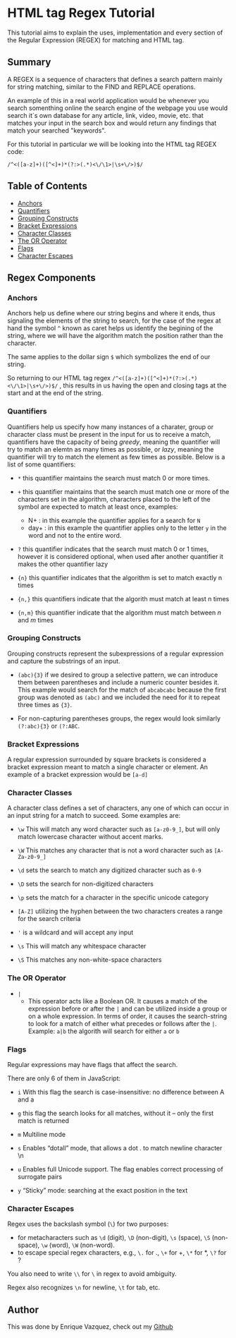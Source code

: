 # HTML tag Regex Tutorial

This tutorial aims to explain the uses, implementation and every section of the Regular Expression (REGEX) for matching and HTML tag.

## Summary

A REGEX is a sequence of characters that defines a search pattern mainly for string matching, similar to the FIND and REPLACE operations.

An example of this in a real world application would be whenever you search somenthing online the search engine of the webpage you use would search it´s own database for any article, link, video, movie, etc. that matches your input in the search box and would return any findings that match your searched "keywords".

For this tutorial in particular we will be looking into the HTML tag REGEX code:

`/^<([a-z]+)([^<]+)*(?:>(.*)<\/\1>|\s+\/>)$/`

## Table of Contents

- [Anchors](#anchors)
- [Quantifiers](#quantifiers)
- [Grouping Constructs](#grouping-constructs)
- [Bracket Expressions](#bracket-expressions)
- [Character Classes](#character-classes)
- [The OR Operator](#the-or-operator)
- [Flags](#flags)
- [Character Escapes](#character-escapes)

## Regex Components

### Anchors

Anchors help us define where our string begins and where it ends, thus signaling the elements of the string to search, for the case of the regex at hand the symbol `^` known as caret helps us identify the begining of the string, where we will have the algorithm match the position rather than the character.

The same applies to the dollar sign `$` which symbolizes the end of our string. 

So returning to our HTML tag regex `/^<([a-z]+)([^<]+)*(?:>(.*)<\/\1>|\s+\/>)$/` , this results in us having the open and closing tags at the start and at the end of the string.

### Quantifiers

Quantifiers help us specify how many instances of a charater, group or character class must be present in the input for us to receive a match, quantifiers have the capacity of being *greedy*, meaning the quantifier will try to match an elemtn as many times as possible, or *lazy*, meaning the quantifier will try to match the element as few times as possible. Below is a list of some quantifiers: 

* `*`   this quantifier maintains the search must match 0 or more times.

* `+`   this quantifier maintains that the search must match one or more of the characters set in the algorithm, characters placed to the left of the symbol are expected to match at least once, examples:
    * N+ : in this example the quantifier applies for a search for `N`
    * day+ : in this example the quantifier applies only to the letter `y` in the word and not to the entire word.

* `?`   this quantifier indicates that the search must match 0 or 1 times, however it is considered optional, when used after another quantifier it makes the other quantifier lazy

* `{n}`     this quantifier indicates that the algorithm is set to match exactly n times

* `{n,}`    this quantifiers indicate that the algorith must match at least n times

* `{n,m}`   this quantifier indicate that the algorithm must match between *n* and *m* times

### Grouping Constructs

Grouping constructs represent the subexpressions of a regular expression and capture the substrings of an input.

* `(abc){3}` if we desired to group a selective pattern, we can introduce them between parentheses and include a numeric counter besides it. This example would search for the match of `abcabcabc` because the first group was denoted as `(abc)` and we included the need for it to repeat three times as `{3}`.

* For non-capturing parentheses groups, the regex would look similarly `(?:abc){3}` or `(?:ABC`.

### Bracket Expressions

A regular expression surrounded by square brackets is considered a bracket expression meant to match a single character or element. 
An example of a bracket expression would be `[a-d]`

### Character Classes

A character class defines a set of characters, any one of which can occur in an input string for a match to succeed. 
Some examples are:

* `\w` This will match any word character such as `[a-z0-9_]`, but will only match lowercase character without accent marks.

* `\W` This matches any character that is not a word character such as `[A-Za-z0-9_]`

* `\d` sets the search to match any digitized character such as `0-9`

* `\D` sets the search for non-digitized characters

* `\p` sets the match for a character in the specific unicode category

* `[A-Z]` utilizing the hyphen between the two characters creates a range for the search criteria

* `'` is a wildcard and will accept any input

* `\s` This will match any whitespace character

* `\S` This matches any non-white-space characters

### The OR Operator

* `|`
    * This operator acts like a Boolean OR. It causes a match of the expression before or after the `|` and can be utilized inside a group or on a whole expression. In terms of order, it causes the search-string to look for a match of either what precedes or follows after the `|`. 
    Example:
    `a|b` the algorith will search for either `a` or `b`

### Flags

Regular expressions may have flags that affect the search.

There are only 6 of them in JavaScript:

* `i`   With this flag the search is case-insensitive: no difference between A and a

* `g`   this flag the search looks for all matches, without it – only the first match is returned

* `m`   Multiline mode 

* `s`   Enables “dotall” mode, that allows a dot . to match newline character \n 

* `u`   Enables full Unicode support. The flag enables correct processing of surrogate pairs

* `y`   “Sticky” mode: searching at the exact position in the text 

### Character Escapes

Regex uses the backslash symbol (`\`) for two purposes:

* for metacharacters such as `\d` (digit), `\D` (non-digit), `\s` (space), `\S` (non-space), `\w` (word), `\W` (non-word).
* to escape special regex characters, e.g., `\.` for ., `\+` for +, `\*` for *, `\?` for ?

You also need to write `\\` for `\` in regex to avoid ambiguity.

Regex also recognizes `\n` for newline, `\t` for tab, etc.


## Author

This was done by Enrique Vazquez, check out my [Github](https://github.com/Enrique-V06)
